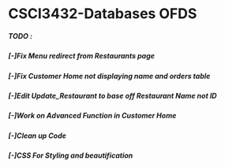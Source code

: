 # CSCI3432-Databases OFDS

##### TODO :
##### [-]Fix Menu redirect from Restaurants page
##### [-]Fix Customer Home not displaying name and orders table 
##### [-]Edit Update_Restaurant to base off Restaurant Name not ID
##### [-]Work on Advanced Function in Customer Home 
##### [-]Clean up Code
##### [-]CSS For Styling and beautification
